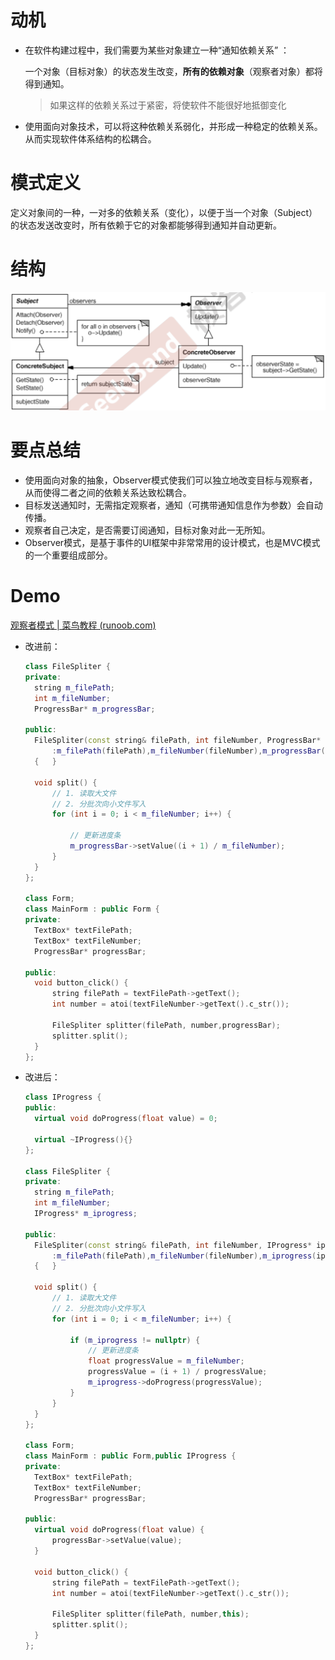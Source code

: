 # 动机

- 在软件构建过程中，我们需要为某些对象建立一种“通知依赖关系” ：

  一个对象（目标对象）的状态发生改变，**所有的依赖对象**（观察者对象）都将得到通知。

  > 如果这样的依赖关系过于紧密，将使软件不能很好地抵御变化  

- 使用面向对象技术，可以将这种依赖关系弱化，并形成一种稳定的依赖关系。从而实现软件体系结构的松耦合。





# 模式定义

定义对象间的一种，一对多的依赖关系（变化），以便于当一个对象（Subject）的状态发送改变时，所有依赖于它的对象都能够得到通知并自动更新。



# 结构

![image-20220713134909055](Observer%20%20Event.assets/image-20220713134909055.png)



# 要点总结

- 使用面向对象的抽象，Observer模式使我们可以独立地改变目标与观察者，从而使得二者之间的依赖关系达致松耦合。
- 目标发送通知时，无需指定观察者，通知（可携带通知信息作为参数）会自动传播。
- 观察者自己决定，是否需要订阅通知，目标对象对此一无所知。
- Observer模式，是基于事件的UI框架中非常常用的设计模式，也是MVC模式的一个重要组成部分。



# Demo

[观察者模式 | 菜鸟教程 (runoob.com)](https://www.runoob.com/design-pattern/observer-pattern.html)



- 改进前：

  ```C++
  class FileSpliter {
  private:
  	string m_filePath;
  	int m_fileNumber;
  	ProgressBar* m_progressBar;
  
  public:
  	FileSpliter(const string& filePath, int fileNumber, ProgressBar* progressBar) 
  		:m_filePath(filePath),m_fileNumber(fileNumber),m_progressBar(progressBar)	
  	{	}
  
  	void split() {
  		// 1. 读取大文件
  		// 2. 分批次向小文件写入
  		for (int i = 0; i < m_fileNumber; i++) {
  
  			// 更新进度条
  			m_progressBar->setValue((i + 1) / m_fileNumber);
  		}
  	}
  };
  
  class Form;
  class MainForm : public Form {
  private:
  	TextBox* textFilePath;
  	TextBox* textFileNumber;
  	ProgressBar* progressBar;
  
  public:
  	void button_click() {
  		string filePath = textFilePath->getText();
  		int number = atoi(textFileNumber->getText().c_str());
  
  		FileSpliter splitter(filePath, number,progressBar);
  		splitter.split();
  	}
  };
  ```

- 改进后：

  ```C++
  class IProgress {
  public:
  	virtual void doProgress(float value) = 0;
  	
  	virtual ~IProgress(){}
  };
  
  class FileSpliter {
  private:
  	string m_filePath;
  	int m_fileNumber;
  	IProgress* m_iprogress;
  
  public:
  	FileSpliter(const string& filePath, int fileNumber, IProgress* iprogress) 
  		:m_filePath(filePath),m_fileNumber(fileNumber),m_iprogress(iprogress)	
  	{	}
  
  	void split() {
  		// 1. 读取大文件
  		// 2. 分批次向小文件写入
  		for (int i = 0; i < m_fileNumber; i++) {
  
  			if (m_iprogress != nullptr) {
  				// 更新进度条
  				float progressValue = m_fileNumber;
  				progressValue = (i + 1) / progressValue;
  				m_iprogress->doProgress(progressValue);
  			}
  		}
  	}
  };
  
  class Form;
  class MainForm : public Form,public IProgress {
  private:
  	TextBox* textFilePath;
  	TextBox* textFileNumber;
  	ProgressBar* progressBar;
  
  public:
  	virtual void doProgress(float value) {
  		progressBar->setValue(value);
  	}
  
  	void button_click() {
  		string filePath = textFilePath->getText();
  		int number = atoi(textFileNumber->getText().c_str());
  
  		FileSpliter splitter(filePath, number,this);
  		splitter.split();
  	}
  };
  ```

  